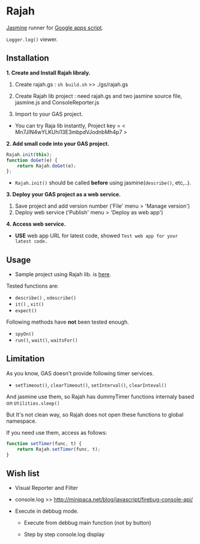 # Rajah

[Jasmine](https://github.com/pivotal/jasmine/wiki) runner for [Google apps script](https://developers.google.com/apps-script/).

`Logger.log()` viewer.


## Installation

**1. Create and Install Rajah libraly.**

1. Create rajah.gs : `sh build.sh` >> ./gs/rajah.gs

2. Create Rajah lib project : need rajah.gs and two jasmine source file, jasmine.js and ConsoleReporter.js

3. Import to your GAS project.

- You can try Raja lib instantly, Project key = < Mn7JlN4wYLKUhi13E3mbpdVJodnbMh4p7 >

**2. Add small code into your GAS project.**

```js
Rajah.init(this);
function doGet(e) {
    return Rajah.doGet(e);
};
```

- `Rajah.init()` should be called **before** using jasmine(`describe()`, etc,..). 

**3. Deploy your GAS project as a web service.**

1. Save project and add version number ('File' menu > 'Manage version')
2. Deploy web service ('Publish' menu > 'Deploy as web app')

**4. Access web service.**

- **USE** web app URL for latest code, showed `Test web app for your latest code.`


## Usage

- Sample project using Rajah lib. is [here](https://script.google.com/d/1D6qmc_sIehOP-p6__Z29uSQTbGYrcTF0wXIwWgsD2Hba8Onjf6EWrRym/edit).


Tested functions are:

- `describe()` , `xdescribe()`
- `it()` , `xit()`
- `expect()`

Following methods have **not** been tested enough.

- `spyOn()`
- `run()`, `wait()`, `waitsFor()`


## Limitation

As you know, GAS doesn't provide following timer services.

- `setTimeout()`, `clearTimeout()`, `setInterval()`, `clearInteval()`

And jasmine use them, so Rajah has dummyTimer functions internaly based on `Utilities.sleep()`

But It's not clean way, so Rajah does not open these functions to global namespace.

If you need use them, access as follows:

````js
function setTimer(func, t) {
    return Rajah.setTimer(func, t);
}
````


## Wish list

- Visual Reporter and Filter

- console.log >> http://minipaca.net/blog/javascript/firebug-console-api/

- Execute in debbug mode.

    - Execute from debbug main function (not by button)

    - Step by step console.log display


